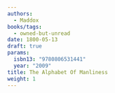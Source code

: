 ```yaml
---
authors:
  - Maddox
books/tags:
  - owned-but-unread
date: 1800-05-13
draft: true
params:
  isbn13: "9780806531441"
  year: "2009"
title: The Alphabet Of Manliness
weight: 1
---
```


<!--more-->
